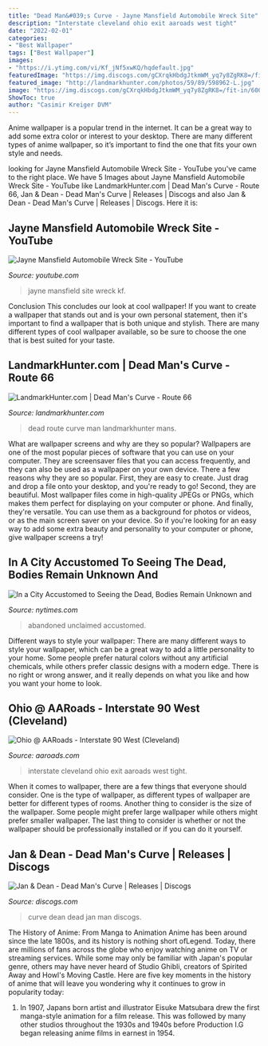 ```yaml
---
title: "Dead Man&#039;s Curve - Jayne Mansfield Automobile Wreck Site"
description: "Interstate cleveland ohio exit aaroads west tight"
date: "2022-02-01"
categories:
- "Best Wallpaper"
tags: ["Best Wallpaper"]
images:
- "https://i.ytimg.com/vi/Kf_jNf5xwKQ/hqdefault.jpg"
featuredImage: "https://img.discogs.com/gCXrqkHbdgJtkmWM_yq7y8ZgRK8=/fit-in/600x589/filters:strip_icc():format(jpeg):mode_rgb():quality(90)/discogs-images/R-3058828-1445556993-2966.jpeg.jpg"
featured_image: "http://landmarkhunter.com/photos/59/89/598962-L.jpg"
image: "https://img.discogs.com/gCXrqkHbdgJtkmWM_yq7y8ZgRK8=/fit-in/600x589/filters:strip_icc():format(jpeg):mode_rgb():quality(90)/discogs-images/R-3058828-1445556993-2966.jpeg.jpg"
ShowToc: true
author: "Casimir Kreiger DVM"
---
```



Anime wallpaper is a popular trend in the internet. It can be a great way to add some extra color or interest to your desktop. There are many different types of anime wallpaper, so it’s important to find the one that fits your own style and needs.

	

		
looking for Jayne Mansfield Automobile Wreck Site - YouTube you've came to the right place. We have 5 Images about Jayne Mansfield Automobile Wreck Site - YouTube like LandmarkHunter.com | Dead Man&#039;s Curve - Route 66, Jan &amp; Dean - Dead Man&#039;s Curve | Releases | Discogs and also Jan &amp; Dean - Dead Man&#039;s Curve | Releases | Discogs. Here it is:
		
    
## Jayne Mansfield Automobile Wreck Site - YouTube

<img loading=lazy src="https://i.ytimg.com/vi/Kf_jNf5xwKQ/hqdefault.jpg" onerror="this.onerror=null;this.src='https://tse1.mm.bing.net/th?id=OIP.4Nf0wz0FOIUFZ6JFAqbj4wHaFj&amp;pid=15.1';" alt="Jayne Mansfield Automobile Wreck Site - YouTube">

_Source: youtube.com_

>jayne mansfield site wreck kf. 

	

Conclusion
This concludes our look at cool wallpaper! If you want to create a wallpaper that stands out and is your own personal statement, then it's important to find a wallpaper that is both unique and stylish. There are many different types of cool wallpaper available, so be sure to choose the one that is best suited for your taste.

    
## LandmarkHunter.com | Dead Man&#039;s Curve - Route 66

<img loading=lazy src="http://landmarkhunter.com/photos/59/89/598962-L.jpg" onerror="this.onerror=null;this.src='https://tse4.mm.bing.net/th?id=OIP.kM0IO1dyG92pTMOD88HqxQHaFj&amp;pid=15.1';" alt="LandmarkHunter.com | Dead Man&#039;s Curve - Route 66">

_Source: landmarkhunter.com_

>dead route curve man landmarkhunter mans. 

	

What are wallpaper screens and why are they so popular?
Wallpapers are one of the most popular pieces of software that you can use on your computer. They are screensaver files that you can access frequently, and they can also be used as a wallpaper on your own device. There a few reasons why they are so popular. First, they are easy to create. Just drag and drop a file onto your desktop, and you're ready to go! Second, they are beautiful. Most wallpaper files come in high-quality JPEGs or PNGs, which makes them perfect for displaying on your computer or phone. And finally, they're versatile. You can use them as a background for photos or videos, or as the main screen saver on your device. So if you're looking for an easy way to add some extra beauty and personality to your computer or phone, give wallpaper screens a try!

    
## In A City Accustomed To Seeing The Dead, Bodies Remain Unknown And

<img loading=lazy src="https://static01.nyt.com/images/2014/11/07/world/07letter/07letter-articleLarge.jpg?quality=75&amp;auto=webp&amp;disable=upscale" onerror="this.onerror=null;this.src='https://tse4.mm.bing.net/th?id=OIP.keu-T8ra0QGu2Yrk-UXEvwHaE0&amp;pid=15.1';" alt="In a City Accustomed to Seeing the Dead, Bodies Remain Unknown and">

_Source: nytimes.com_

>abandoned unclaimed accustomed. 

	

Different ways to style your wallpaper:
There are many different ways to style your wallpaper, which can be a great way to add a little personality to your home. Some people prefer natural colors without any artificial chemicals, while others prefer classic designs with a modern edge. There is no right or wrong answer, and it really depends on what you like and how you want your home to look.

    
## Ohio @ AARoads - Interstate 90 West (Cleveland)

<img loading=lazy src="https://www.aaroads.com/midwest/ohio090/i-090_wb_exit_174b_01.jpg" onerror="this.onerror=null;this.src='https://tse3.mm.bing.net/th?id=OIP.Qjp0COkPgMKBTJboij2hMwHaFb&amp;pid=15.1';" alt="Ohio @ AARoads - Interstate 90 West (Cleveland)">

_Source: aaroads.com_

>interstate cleveland ohio exit aaroads west tight. 

	

When it comes to wallpaper, there are a few things that everyone should consider. One is the type of wallpaper, as different types of wallpaper are better for different types of rooms. Another thing to consider is the size of the wallpaper. Some people might prefer large wallpaper while others might prefer smaller wallpaper. The last thing to consider is whether or not the wallpaper should be professionally installed or if you can do it yourself.

    
## Jan &amp; Dean - Dead Man&#039;s Curve | Releases | Discogs

<img loading=lazy src="https://img.discogs.com/gCXrqkHbdgJtkmWM_yq7y8ZgRK8=/fit-in/600x589/filters:strip_icc():format(jpeg):mode_rgb():quality(90)/discogs-images/R-3058828-1445556993-2966.jpeg.jpg" onerror="this.onerror=null;this.src='https://tse4.mm.bing.net/th?id=OIP.Ly42L3xtcSZF7MaSW2pwFAHaHS&amp;pid=15.1';" alt="Jan &amp; Dean - Dead Man&#039;s Curve | Releases | Discogs">

_Source: discogs.com_

>curve dean dead jan man discogs. 

	

The History of Anime: From Manga to Animation
Anime has been around since the late 1800s, and its history is nothing short ofLegend. Today, there are millions of fans across the globe who enjoy watching anime on TV or streaming services. While some may only be familiar with Japan's popular genre, others may have never heard of Studio Ghibli, creators of Spirited Away and Howl's Moving Castle. Here are five key moments in the history of anime that will leave you wondering why it continues to grow in popularity today:
1) In 1907, Japans born artist and illustrator Eisuke Matsubara drew the first manga-style animation for a film release. This was followed by many other studios throughout the 1930s and 1940s before Production I.G began releasing anime films in earnest in 1954.

